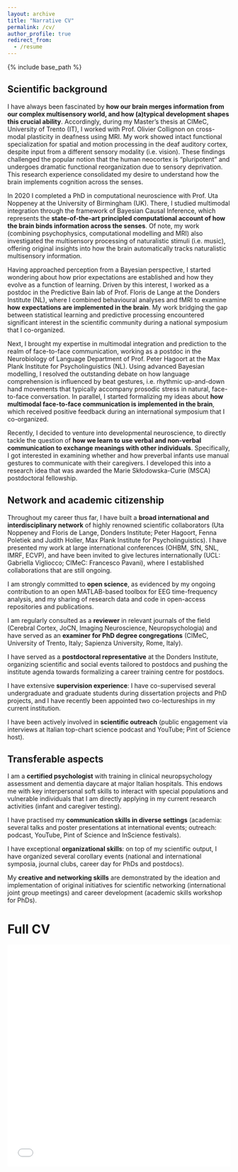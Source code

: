 ```yaml
---
layout: archive
title: "Narrative CV"
permalink: /cv/
author_profile: true
redirect_from:
  - /resume
---
```


{% include base_path %}

## Scientific background
I have always been fascinated by **how our brain merges information from our complex multisensory world, and how (a)typical development shapes this crucial ability**. Accordingly, during my Master’s thesis at CIMeC, University of Trento (IT), I worked with Prof. Olivier Collignon on cross-modal plasticity in deafness using MRI. My work showed intact functional specialization for spatial and motion processing in the deaf auditory cortex, despite input from a different sensory modality (i.e. vision). These findings challenged the popular notion that the human neocortex is “pluripotent” and undergoes dramatic functional reorganization due to sensory deprivation. This research experience consolidated my desire to understand how the brain implements cognition across the senses.

In 2020 I completed a PhD in computational neuroscience with Prof. Uta Noppeney at the University of Birmingham (UK). There, I studied multimodal integration through the framework of Bayesian Causal Inference, which represents the **state-of-the-art principled computational account of how the brain binds information across the senses**. Of note, my work (combining psychophysics, computational modelling and MRI) also investigated the multisensory processing of naturalistic stimuli (i.e. music), offering original insights into how the brain automatically tracks naturalistic multisensory information.

Having approached perception from a Bayesian perspective, I started wondering about how prior expectations are established and how they evolve as a function of learning. Driven by this interest, I worked as a postdoc in the Predictive Bain lab of Prof. Floris de Lange at the Donders Institute (NL), where I combined behavioural analyses and fMRI to examine **how expectations are implemented in the brain**. My work bridging the gap between statistical learning and predictive processing encountered significant interest in the scientific community during a national symposium that I co-organized.

Next, I brought my expertise in multimodal integration and prediction to the realm of face-to-face communication, working as a postdoc in the Neurobiology of Language Department of Prof. Peter Hagoort at the Max Plank Institute for Psycholinguistics (NL). Using advanced Bayesian modelling, I resolved the outstanding debate on how language comprehension is influenced by beat gestures, i.e. rhythmic up-and-down hand movements that typically accompany prosodic stress in natural, face-to-face conversation. In parallel, I started formalizing my ideas about **how multimodal face-to-face communication is implemented in the brain**, which received positive feedback during an international symposium that I co-organized.

Recently, I decided to venture into developmental neuroscience, to directly tackle the question of **how we learn to use verbal and non-verbal communication to exchange meanings with other individuals**. Specifically, I got interested in examining whether and how preverbal infants use manual gestures to communicate with their caregivers. I developed this into a research idea that was awarded the Marie Skłodowska-Curie (MSCA) postdoctoral fellowship.
## Network and academic citizenship
Throughout my career thus far, I have built a **broad international and interdisciplinary network** of highly renowned scientific collaborators (Uta Noppeney and Floris de Lange, Donders Institute; Peter Hagoort, Fenna Poletiek and Judith Holler, Max Plank Institute for Psycholinguistics). I have presented my work at large international conferences (OHBM, SfN, SNL, IMRF, ECVP), and have been invited to give lectures internationally (UCL: Gabriella Vigliocco; CIMeC: Francesco Pavani), where I established collaborations that are still ongoing.

I am strongly committed to **open science**, as evidenced by my ongoing contribution to an open MATLAB-based toolbox for EEG time-frequency analysis, and my sharing of research data and code in open-access repositories and publications.

I am regularly consulted as a **reviewer** in relevant journals of the field (Cerebral Cortex, JoCN, Imaging Neuroscience, Neuropsychologia) and have served as an **examiner for PhD degree congregations** (CIMeC, University of Trento, Italy; Sapienza University, Rome, Italy).

I have served as a **postdoctoral representative** at the Donders Institute, organizing scientific and social events tailored to postdocs and pushing the institute agenda towards formalizing a career training centre for postdocs.

I have extensive **supervision experience**: I have co-supervised several undergraduate and graduate students during dissertation projects and PhD projects, and I have recently been appointed two co-lectureships in my current institution.

I have been actively involved in **scientific outreach** (public engagement via interviews at Italian top-chart science podcast and YouTube; Pint of Science host).
## Transferable aspects
I am a **certified psychologist** with training in clinical neuropsychology assessment and dementia daycare at major Italian hospitals. This endows me with key interpersonal soft skills to interact with special populations and vulnerable individuals that I am directly applying in my current research activities (infant and caregiver testing).

I have practised my **communication skills in diverse settings** (academia: several talks and poster presentations at international events; outreach: podcast, YouTube, Pint of Science and InScience festivals).

I have exceptional **organizational skills**: on top of my scientific output, I have organized several corollary events (national and international symposia, journal clubs, career day for PhDs and postdocs).

My **creative and networking skills** are demonstrated by the ideation and implementation of original initiatives for scientific networking (international joint group meetings) and career development (academic skills workshop for PhDs).


Full CV
======
<iframe src="/files/AmbraFerrari CV.pdf" width="100%" height="500" frameborder="no" border="0" marginwidth="0" marginheight="0"></iframe>
